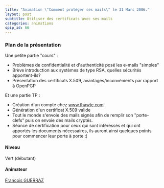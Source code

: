 ```yaml
---
title: "Animation \"Comment protéger ses mails\" le 31 Mars 2006."
layout: post
subtitle: Utiliser des certificats avec ses mails
categories: animations
spip_id: 66
---
```


### Plan de la présentation ###


Une petite partie "cours" :

- Problèmes de confidentialité et d'authenticité posé les e-mails "simples"
- Brève introduction aux systèmes de type RSA, quelles sécurités apportent-ils?
- Présentation des certificats  X.509, avantages/inconvénients par rapport à OpenPGP


Et une partie TP :

* Création d'un compte chez www.thawte.com
* Génération d'un certificat  X.509 valide
* Tout le monde s'envoie des mails signés afin de remplir son "porte-clefs" puis on envoie des mails cryptés.
* Séance de certification pour ceux qui sont intéressés et qui ont apportés les documents nécessaires, ils auront ainsi quelques points pour commencer leur porte à porte   :) 


#### Niveau ####
Vert (débutant)


#### Animateur ####


[François GUERRAZ]()

